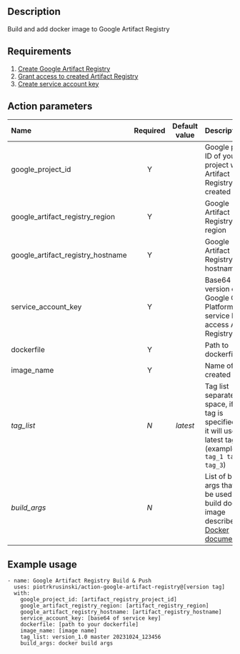 ## Description
Build and add docker image to Google Artifact Registry

## Requirements
1. [Create Google Artifact Registry](https://cloud.google.com/artifact-registry/docs/repositories/create-repos)
2. [Grant access to created Artifact Registry](https://cloud.google.com/artifact-registry/docs/access-control#grant)
3. [Create service account key](https://developers.google.com/workspace/guides/create-credentials#:~:text=your%20service%20account%3A-,In%20the%20Google%20Cloud%20console%2C%20go%20to%20Menu%20menu,IAM%20%26%20Admin%20%3E%20Service%20Accounts.&text=Select%20your%20service%20account.,Add%20key%20%3E%20Create%20new%20key.)

## Action parameters
Name                              | Required  | Default value | Description
:---------------------------------|:---------:|:-------------:|:-----------
google_project_id                 | Y         |               | Google project ID of your project where Artifact Registry is created
google_artifact_registry_region   | Y         |               | Google Artifact Registry region
google_artifact_registry_hostname | Y         |               | Google Artifact Registry hostname
service_account_key               | Y         |               | Base64 version of Google Cloud Platform service key to access Artifact Registry
dockerfile                        | Y         |               | Path to dockerfile
image_name                        | Y         |               | Name of created image
*tag_list*                        | *N*       | *latest*      | Tag list separated by space, if no tag is specified then it will use latest tag (example: `tag_1 tag_2 tag_3`)
*build_args*                      | *N*       |               | List of build args that will be used to build docker image described at [Docker documentation](https://docs.docker.com/build/guide/build-args/)

## Example usage
```
- name: Google Artifact Registry Build & Push
  uses: piotrkrusinski/action-google-artifact-registry@[version tag]
  with:
    google_project_id: [artifact_registry_project_id]
    google_artifact_registry_region: [artifact_registry_region]
    google_artifact_registry_hostname: [artifact_registry_hostname]
    service_account_key: [base64 of service key]
    dockerfile: [path to your dockerfile]
    image_name: [image name]
    tag_list: version_1.0 master 20231024_123456
    build_args: docker build args
```